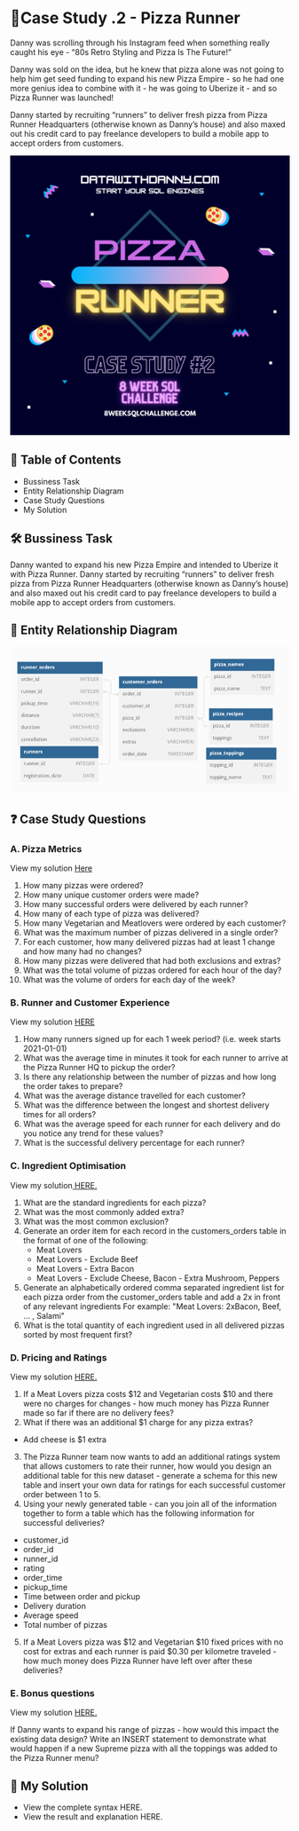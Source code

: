 

# 🍕Case Study .2 - Pizza Runner

Danny was scrolling through his Instagram feed when something really caught his eye - “80s Retro Styling and Pizza Is The Future!”

Danny was sold on the idea, but he knew that pizza alone was not going to help him get seed funding to expand his new Pizza Empire - so he had one more genius idea to combine with it - he was going to Uberize it - and so Pizza Runner was launched!

Danny started by recruiting “runners” to deliver fresh pizza from Pizza Runner Headquarters (otherwise known as Danny’s house) and also maxed out his credit card to pay freelance developers to build a mobile app to accept orders from customers.

![pizza runner](https://github.com/HarshaliSonawane-128/SQL-Projects/blob/main/Case%20Study%20.%202%20-%20Pizza%20Runner/Syntax/2.png)
## 📕 Table of Contents
- Bussiness Task
- Entity Relationship Diagram
- Case Study Questions
- My Solution

## 🛠️ Bussiness Task
Danny wanted to expand his new Pizza Empire and intended to Uberize it with Pizza Runner. Danny started by recruiting “runners” to deliver fresh pizza from Pizza Runner Headquarters (otherwise known as Danny’s house) and also maxed out his credit card to pay freelance developers to build a mobile app to accept orders from customers.

## 🔐 Entity Relationship Diagram
![ERD](https://github.com/HarshaliSonawane-128/SQL-Projects/blob/main/Case%20Study%20.%202%20-%20Pizza%20Runner/Syntax/2ERD.png)
## ❓ Case Study Questions

### A. Pizza Metrics
View my solution [Here](https://github.com/HarshaliSonawane-128/SQL-Projects/blob/main/Case%20Study%20.%202%20-%20Pizza%20Runner/Syntax/Solutions/A.%20Pizza%20Metrics.md.md)

1. How many pizzas were ordered?
2. How many unique customer orders were made?
3. How many successful orders were delivered by each runner?
4. How many of each type of pizza was delivered?
5. How many Vegetarian and Meatlovers were ordered by each customer?
6. What was the maximum number of pizzas delivered in a single order?
7. For each customer, how many delivered pizzas had at least 1 change and how many had no changes?
8. How many pizzas were delivered that had both exclusions and extras?
9. What was the total volume of pizzas ordered for each hour of the day?
10. What was the volume of orders for each day of the week?

### B. Runner and Customer Experience
View my solution [HERE](https://github.com/HarshaliSonawane-128/SQL-Projects/blob/main/Case%20Study%20.%202%20-%20Pizza%20Runner/Syntax/B.%20Runner%20and%20Customer%20Experience.sql)

1. How many runners signed up for each 1 week period? (i.e. week starts 2021-01-01)
2. What was the average time in minutes it took for each runner to arrive at the Pizza Runner HQ to pickup the order?
3. Is there any relationship between the number of pizzas and how long the order takes to prepare?
4. What was the average distance travelled for each customer?
5. What was the difference between the longest and shortest delivery times for all orders?
6. What was the average speed for each runner for each delivery and do you notice any trend for these values?
7. What is the successful delivery percentage for each runner?

### C. Ingredient Optimisation
View my solution[ HERE.](https://github.com/HarshaliSonawane-128/SQL-Projects/blob/main/Case%20Study%20.%202%20-%20Pizza%20Runner/Syntax/Solutions/C.Ingredients%20Optimization.md.md)

1. What are the standard ingredients for each pizza?
2. What was the most commonly added extra?
3. What was the most common exclusion?
4. Generate an order item for each record in the  customers_orders table in the format of one of the following:
     * Meat Lovers
     * Meat Lovers - Exclude Beef
     * Meat Lovers - Extra Bacon
     * Meat Lovers - Exclude Cheese, Bacon - Extra Mushroom, Peppers
5. Generate an alphabetically ordered comma separated ingredient list for each pizza order from the customer_orders table and add a 2x in front of any relevant ingredients
For example: "Meat Lovers: 2xBacon, Beef, ... , Salami"
6. What is the total quantity of each ingredient used in all delivered pizzas sorted by most frequent first?

### D. Pricing and Ratings
View my solution [HERE.](https://github.com/HarshaliSonawane-128/SQL-Projects/blob/main/Case%20Study%20.%202%20-%20Pizza%20Runner/Syntax/D.%20Pricing%20and%20Ratings.sql)

1. If a Meat Lovers pizza costs $12 and Vegetarian costs $10 and there were no charges for changes - how much money has Pizza Runner made so far if there are no delivery fees?
2. What if there was an additional $1 charge for any pizza extras?
  + Add cheese is $1 extra
3. The Pizza Runner team now wants to add an additional ratings system that allows customers to rate their runner, how would you design an additional table for this new dataset - generate a schema for this new table and insert your own data for ratings for each successful customer order between 1 to 5.
4. Using your newly generated table - can you join all of the information together to form a table which has the following information for successful deliveries?
 + customer_id
+ order_id
+ runner_id
+ rating
+ order_time
+ pickup_time
+ Time between order and pickup
+ Delivery duration
+ Average speed
+ Total number of pizzas
5. If a Meat Lovers pizza was $12 and Vegetarian $10 fixed prices with no cost for extras and each runner is paid $0.30 per kilometre traveled - how much money does Pizza Runner have left over after these deliveries?

### E. Bonus questions
View my solution [HERE.](https://github.com/HarshaliSonawane-128/SQL-Projects/blob/main/Case%20Study%20.%202%20-%20Pizza%20Runner/Syntax/Solutions/E.%20Bonus%20Questions.md.md)

If Danny wants to expand his range of pizzas - how would this impact the existing data design? Write an INSERT statement to demonstrate what would happen if a new Supreme pizza with all the toppings was added to the Pizza Runner menu?

## 🚀 My Solution
- View the complete syntax HERE.
- View the result and explanation HERE.
